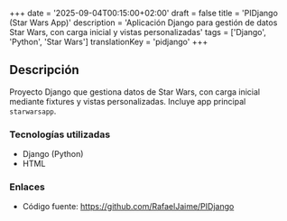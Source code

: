 +++
date = '2025-09-04T00:15:00+02:00'
draft = false
title = 'PIDjango (Star Wars App)'
description = 'Aplicación Django para gestión de datos Star Wars, con carga inicial y vistas personalizadas'
tags = ['Django', 'Python', 'Star Wars']
translationKey = 'pidjango'
+++

## Descripción

Proyecto Django que gestiona datos de Star Wars, con carga inicial mediante fixtures y vistas personalizadas. Incluye app principal `starwarsapp`.

### Tecnologías utilizadas

- Django (Python)
- HTML

### Enlaces

- Código fuente: https://github.com/RafaelJaime/PIDjango
